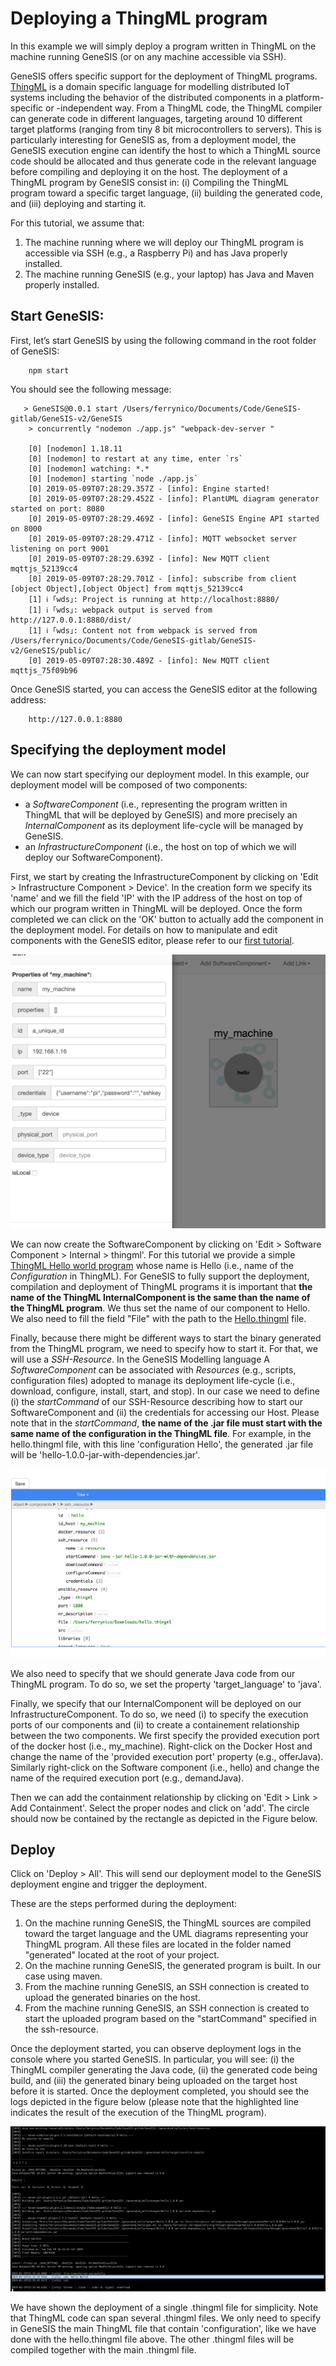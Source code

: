 # Deploying a ThingML program

In this example we will simply deploy a program written in ThingML on the machine running GeneSIS (or on any machine accessible via SSH).

GeneSIS offers specific support for the deployment of ThingML programs. [ThingML](http://thingml.org/) is a domain specific language for modelling distributed IoT systems including the behavior of the distributed components in a platform-specific or -independent way. From a ThingML code, the ThingML compiler can generate code in different languages, targeting around 10 different target platforms (ranging from tiny 8 bit microcontrollers to servers). This is particularly interesting for GeneSIS as, from a deployment model, the GeneSIS execution engine can identify the host to which a ThingML source code should be allocated and thus generate code in the relevant language before compiling and deploying it on the host. 
The deployment of a ThingML program by GeneSIS consist in: (i) Compiling the ThingML program toward a specific target language, (ii) building the generated code, and (iii) deploying and starting it.

For this tutorial, we assume that:
1. The machine running where we will deploy our ThingML program is accessible via SSH (e.g., a Raspberry Pi) and has Java properly installed.
2. The machine running GeneSIS  (e.g., your laptop) has Java and Maven properly installed.

## Start GeneSIS:

First, let’s start GeneSIS by using the following command in the root folder of GeneSIS:

        npm start

You should see the following message:

       > GeneSIS@0.0.1 start /Users/ferrynico/Documents/Code/GeneSIS-gitlab/GeneSIS-v2/GeneSIS
        > concurrently "nodemon ./app.js" "webpack-dev-server "

        [0] [nodemon] 1.18.11
        [0] [nodemon] to restart at any time, enter `rs`
        [0] [nodemon] watching: *.*
        [0] [nodemon] starting `node ./app.js`
        [0] 2019-05-09T07:28:29.357Z - [info]: Engine started!
        [0] 2019-05-09T07:28:29.452Z - [info]: PlantUML diagram generator started on port: 8080
        [0] 2019-05-09T07:28:29.469Z - [info]: GeneSIS Engine API started on 8000
        [0] 2019-05-09T07:28:29.471Z - [info]: MQTT websocket server listening on port 9001
        [0] 2019-05-09T07:28:29.639Z - [info]: New MQTT client mqttjs_52139cc4
        [0] 2019-05-09T07:28:29.701Z - [info]: subscribe from client [object Object],[object Object] from mqttjs_52139cc4
        [1] ℹ ｢wds｣: Project is running at http://localhost:8880/
        [1] ℹ ｢wds｣: webpack output is served from http://127.0.0.1:8880/dist/
        [1] ℹ ｢wds｣: Content not from webpack is served from /Users/ferrynico/Documents/Code/GeneSIS-gitlab/GeneSIS-v2/GeneSIS/public/
        [0] 2019-05-09T07:28:30.489Z - [info]: New MQTT client mqttjs_75f09b96

Once GeneSIS started, you can access the GeneSIS editor at the following address:

        http://127.0.0.1:8880

## Specifying the deployment model


We can now start specifying our deployment model. 
In this example, our deployment model will be composed of two components: 
* a _SoftwareComponent_ (i.e., representing the program written in ThingML that will be deployed by GeneSIS) and more precisely an _InternalComponent_ as its deployment life-cycle will be managed by GeneSIS.
* an _InfrastructureComponent_ (i.e., the host on top of which we will deploy our SoftwareComponent).

First, we start by creating the InfrastructureComponent by clicking on 'Edit > Infrastructure Component > Device'.
In the creation form we specify its 'name' and we fill the field 'IP' with the IP address of the host on top of which our program written in ThingML will be deployed. Once the form completed we can click on the 'OK' button to actually add the component in the deployment model.
For details on how to manipulate and edit components with the GeneSIS editor, please refer to our [first tutorial](https://gitlab.com/enact/GeneSIS/tree/master/docs/examples/1.nodered_localhost).

![alt text](./images/my_machine.png "Device Component")

We can now create the SoftwareComponent by clicking on 'Edit > Software Component > Internal > thingml'. For this tutorial we provide a simple [ThingML Hello world program](https://gitlab.com/enact/GeneSIS/blob/master/docs/examples/2.thingml_localhost/hello.thingml) whose name is Hello (i.e., name of the _Configuration_ in ThingML).
For GeneSIS to fully support the deployment, compilation and deployment of ThingML programs it is important that **the name of the ThingML InternalComponent is the same than the name of the ThingML program**. We thus set the name of our component to Hello.
We also need to fill the field "File" with the path to the [Hello.thingml](https://gitlab.com/enact/GeneSIS/blob/master/docs/examples/2.thingml_localhost/hello.thingml) file.

Finally, because there might be different ways to start the binary generated from the ThingML program, we need to specify how to start it.
For that, we will use a _SSH-Resource_. In the GeneSIS Modelling language A _SoftwareComponent_ can be associated with _Resources_ (e.g., scripts, configuration files) adopted to manage its deployment life-cycle (i.e., download, configure, install, start, and stop).
In our case we need to define (i) the _startCommand_ of our SSH-Resource describing how to start our SoftwareComponent and (ii) the credentials for accessing our Host. 
Please note that in the _startCommand_, **the name of the .jar file must start with the same name of the configuration in the ThingML file**. For example, in the hello.thingml file, with this line 'configuration Hello', the generated .jar file will be 'hello-1.0.0-jar-with-dependencies.jar'.

![alt text](./images/ssh_resource.png "SSH-resource")

We also need to specify that we should generate Java code from our ThingML program. To do so, we set the property 'target_language' to 'java'.

Finally, we specify that our InternalComponent will be deployed on our InfrastructureComponent. To do so, we need (i) to specify the execution ports of our components and (ii) to create a containement relationship between the two components.
We first specify the provided execution port of the docker host (i.e., my_machine). Right-click on the Docker Host and change the name of the 'provided execution port' property (e.g., offerJava).
Similarly right-click on the Software component (i.e., hello) and change the name of the required execution port (e.g., demandJava).

Then we can add the containment relationship by clicking on 'Edit > Link > Add Containment'.
Select the proper nodes and click on 'add'. The circle should now be contained by the rectangle as depicted in the Figure below.

## Deploy

Click on 'Deploy > All'. This will send our deployment model to the GeneSIS deployment engine and trigger the deployment.

These are the steps performed during the deployment:
1. On the machine running GeneSIS, the ThingML sources are compiled toward the target language and the UML diagrams representing your ThingML program. All these files are located in the folder named "generated" located at the root of your project.
2. On the machine running GeneSIS, the generated program is built. In our case using maven.
3. From the machine running GeneSIS, an SSH connection is created to upload the generated binaries on the host.
4. From the machine running GeneSIS, an SSH connection is created to start the uploaded program based on the "startCommand" specified in the ssh-resource.

Once the deployment started, you can observe deployment logs in the console where you started GeneSIS. In particular, you will see: (i) the ThingML compiler generating the Java code, (ii) the generated code being build, and (iii) the generated binary being uploaded on the target host before it is started.
Once the deployment completed, you should see the logs depicted in the figure below (please note that the highlighted line indicates the result of the execution of the ThingML program). 

![alt text](./images/shell.png "Device Component")

We have shown the deployment of a single .thingml file for simplicity. Note that ThingML code can span several .thingml files. 
We only need to specify in GeneSIS the main ThingML file that contain 'configuration', like we have done with the hello.thingml file above. 
The other .thingml files will be compiled together with the main .thingml file. 

